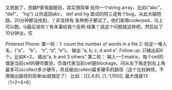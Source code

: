 又悲剧了，贡献P家电面题目，其实很简单
给你一个string array，比如{“abc”， “def”， “hg”}
让你返回abc， def and hg
面试的阿三说有个bug，从此大脑短路，20分钟都没找到，丫非坚持有
各种例子都试了，他们家用coderpad，马上可以跑，lz最后说你丫有本事给我个反例
结果丫说这个问题就这样吧，然后扯了10分钟淡，哎

Pinterest Phone:
第一轮：1: count the number of words in a file
2: 给定一堆人名，{“a”， “b”， “c”, “d”, “e”}， 输出 “a, b, c, d and e”. Follow up: 只输出前K个。比如K=2， 输出“a, b and 3 others”
第二轮：
输入一个matrix，每个cell的值是当前cell的硬币数目，负值代表当前cell是blockage。问从左下角走到右上角最多可以collect多少硬币，并且输出collect最多硬币的路径（这个比较麻烦，不用输出路径的简单dp就搞定了）
比如：[[2,4,6], [1,-1,100]], 最大值是13 （1+2+4+6）


